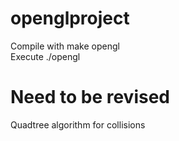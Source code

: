 # openglproject

Compile with make opengl<br/>
Execute ./opengl

# Need to be revised
Quadtree algorithm for collisions
